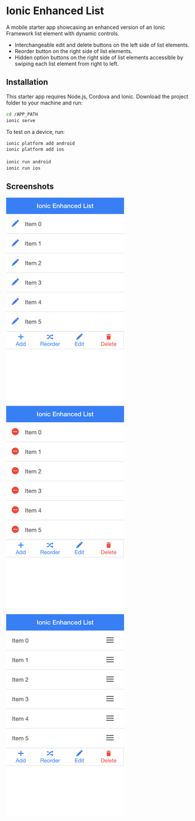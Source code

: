 # Ionic Enhanced List
A mobile starter app showcasing an enhanced version of an Ionic Framework list element with dynamic controls.
- Interchangeable  edit and delete buttons on the left side of list elements.
- Reorder button on the right side of list elements.
- Hidden option buttons on the right side of list elements accessible  by swiping each list element from right to left.

## Installation
This starter app requires Node.js, Cordova and Ionic. Download the project folder to your machine and run:
```bash
cd /APP_PATH
ionic serve
```
To test on a device, run:
```bash
ionic platform add android
ionic platform add ios

ionic run android
ionic run ios
```

## Screenshots
![Screenshot 1](/images/image_1.png?raw=true)

![Screenshot 2](/images/image_2.png?raw=true)

![Screenshot 3](/images/image_3.png?raw=true)
